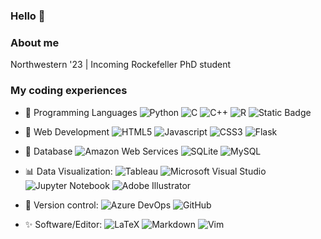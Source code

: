 ### Hello 👋

### About me
Northwestern '23 | Incoming Rockefeller PhD student

### My coding experiences
- 🔭 Programming Languages
![Python](https://img.shields.io/badge/Python-14354C?style=for-the-badge&logo=python&logoColor=white)
![C](https://custom-icon-badges.herokuapp.com/badge/C-03599C.svg?style=for-the-badge&logo=c-in-hexagon&logoColor=white)
![C++](https://custom-icon-badges.herokuapp.com/badge/C++-9C033A.svg?style=for-the-badge&logo=cpp2&logoColor=white)
![R](https://img.shields.io/badge/R-276DC3?style=for-the-badge&logo=r&logoColor=white)
![Static Badge](https://img.shields.io/badge/MATLAB-blue)

- 🌱 Web Development
![HTML5](https://img.shields.io/badge/-HTML5-E34F26?style=for-the-badge&logo=html5&logoColor=white)
![Javascript](https://img.shields.io/badge/JavaScript-F7DF1E.svg?style=for-the-badge&logo=javascript&logoColor=white)
![CSS3](https://img.shields.io/badge/-CSS3-1572B6?style=for-the-badge&logo=css3)
![Flask](https://img.shields.io/badge/Flask-000000?style=for-the-badge&logo=flask&logoColor=white)

- 📀 Database
![Amazon Web Services](https://img.shields.io/badge/Amazon_AWS-232F3E?style=for-the-badge&logo=amazon-aws&logoColor=white)
![SQLite](https://img.shields.io/badge/SQLite-07405E?style=for-the-badge&logo=sqlite&logoColor=white)
![MySQL](https://img.shields.io/badge/MySQL-00000F?style=for-the-badge&logo=mysql&logoColor=white)

- 📊 Data Visualization:
![Tableau](https://img.shields.io/badge/Tableau-E97627?style=for-the-badge&logo=Tableau&logoColor=white)
![Microsoft Visual Studio](https://img.shields.io/badge/Visual_Studio-5C2D91?style=for-the-badge&logo=visual%20studio&logoColor=white)
![Jupyter Notebook](https://img.shields.io/badge/jupyter-%23FA0F00.svg?style=for-the-badge&logo=jupyter&logoColor=white)
![Adobe Illustrator](https://img.shields.io/badge/Adobe%20Illustrator-FF9A00?style=for-the-badge&logo=adobe%20illustrator&logoColor=white)

- 👀 Version control:
![Azure DevOps](https://img.shields.io/badge/Microsoft_Azure-0089D6?style=for-the-badge&logo=microsoft-azure&logoColor=white)
![GitHub](https://img.shields.io/badge/GitHub-100000?style=for-the-badge&logo=github&logoColor=white)

- ✨ Software/Editor:
![LaTeX](https://img.shields.io/badge/latex-%23008080.svg?style=for-the-badge&logo=latex&logoColor=white)
![Markdown](https://img.shields.io/badge/Markdown-000000?style=for-the-badge&logo=markdown&logoColor=white)
![Vim](https://img.shields.io/badge/VIM-%2311AB00.svg?&style=for-the-badge&logo=vim&logoColor=white)

